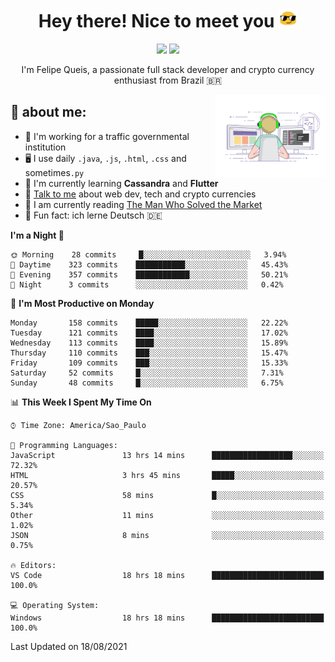 
<h1 align="center">Hey there! Nice to meet you <img src="assets/sunglasses.gif" width="30"/></h1>

<p align="center">
  <a href="https://www.linkedin.com/in/fqueis"><img src="https://img.shields.io/badge/-LinkedIn-blue?style=flat&logo=Linkedin&logoColor=white" /></a>
  <a href="mailto:fqueis@gmail.com"><img src="https://img.shields.io/badge/-Gmail-c14438?style=flat&logo=Gmail&logoColor=white" /></a>
</p>

<p align="center">I'm Felipe Queis, a passionate full stack developer and crypto currency enthusiast from Brazil 🇧🇷</p>

<img width="35%" align="right" alt="fqueis" src="assets/profile.gif" /></p>

## 🤵 about me:

- 🏢 I'm working for a traffic governmental institution
- 🖥️ I use daily `.java`, `.js`, `.html`, `.css` and sometimes`.py`
- 🌱 I'm currently learning **Cassandra** and **Flutter**
- 💬 [Talk to me](https://github.com/fqueis/fqueis/discussions) about web dev, tech and crypto currencies
- 📖 I am currently reading [The Man Who Solved the Market](https://amzn.com/073521798X)
- 💭 Fun fact: ich lerne Deutsch 🇩🇪

<!--START_SECTION:waka-->
**I'm a Night 🦉** 

```text
🌞 Morning    28 commits     █░░░░░░░░░░░░░░░░░░░░░░░░   3.94% 
🌆 Daytime    323 commits    ███████████░░░░░░░░░░░░░░   45.43% 
🌃 Evening    357 commits    ████████████░░░░░░░░░░░░░   50.21% 
🌙 Night      3 commits      ░░░░░░░░░░░░░░░░░░░░░░░░░   0.42%

```
📅 **I'm Most Productive on Monday** 

```text
Monday       158 commits    █████░░░░░░░░░░░░░░░░░░░░   22.22% 
Tuesday      121 commits    ████░░░░░░░░░░░░░░░░░░░░░   17.02% 
Wednesday    113 commits    ████░░░░░░░░░░░░░░░░░░░░░   15.89% 
Thursday     110 commits    ███░░░░░░░░░░░░░░░░░░░░░░   15.47% 
Friday       109 commits    ███░░░░░░░░░░░░░░░░░░░░░░   15.33% 
Saturday     52 commits     █░░░░░░░░░░░░░░░░░░░░░░░░   7.31% 
Sunday       48 commits     █░░░░░░░░░░░░░░░░░░░░░░░░   6.75%

```


📊 **This Week I Spent My Time On** 

```text
⌚︎ Time Zone: America/Sao_Paulo

💬 Programming Languages: 
JavaScript               13 hrs 14 mins      ██████████████████░░░░░░░   72.32% 
HTML                     3 hrs 45 mins       █████░░░░░░░░░░░░░░░░░░░░   20.57% 
CSS                      58 mins             █░░░░░░░░░░░░░░░░░░░░░░░░   5.34% 
Other                    11 mins             ░░░░░░░░░░░░░░░░░░░░░░░░░   1.02% 
JSON                     8 mins              ░░░░░░░░░░░░░░░░░░░░░░░░░   0.75%

🔥 Editors: 
VS Code                  18 hrs 18 mins      █████████████████████████   100.0%

💻 Operating System: 
Windows                  18 hrs 18 mins      █████████████████████████   100.0%

```


 Last Updated on 18/08/2021
<!--END_SECTION:waka-->
